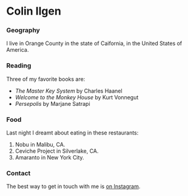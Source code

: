 # Colin Ilgen

### Geography

I live in Orange County in the state of Caifornia, in the United 
States
of America.

### Reading

Three of my favorite books are:

- *The Master Key System* by Charles Haanel
- *Welcome to the Monkey House* by Kurt Vonnegut
- *Persepolis* by Marjane Satrapi

### Food

Last night I dreamt about eating in these restaurants:

1. Nobu in Malibu, CA.
2. Ceviche Project in Silverlake, CA.
3. Amaranto in New York City.

### Contact

The best way to get in touch with me is [on 
Instagram](https://www.instagram..com/colinilgen).


